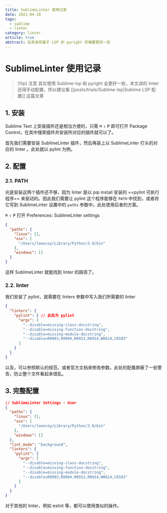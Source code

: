 ```yaml
---
title: SublimeLinter 使用记录
date: 2022-04-28
tags:
  - sublime
  - linter
category: linter
article: true
abstract: 后来发现基于 LSP 的 pyright 好像要更好一些
---
```


# SublimeLinter 使用记录

> [!tip] 注意
> 其实使用 Sublime-lsp 和 pyright 会更好一些，本文讲的 linter 还得手动配置，所以建议看 [[posts/trials/Sublime-lsp|Sublime LSP 配置]] 这篇文章

## 1. 安装

Sublime Text 上安装插件还是相当方便的，只需 <kbd>⌘</kbd> <kbd>⇧</kbd> <kbd>P</kbd> 即可打开 Package Control，在其中搜索插件并安装所对应的插件就可以了。

首先我们需要安装 SublimeLinter 插件，然后再装上以 SublimeLinter 打头的对应的 linter 。此处就以 pylint 为例。

## 2. 配置

### 2.1. PATH

光是安装这两个插件还不够，因为 linter 是以 pip install 安装的 ==pylint 可执行程序== 来驱动的。因此我们需要让 pylint 这个程序能够在 `PATH` 中找到，或者将它写到 SublimeLinter 设置中的 `paths` 参数中。此处使用后者的方案。

<kbd>⌘</kbd> <kbd>⇧</kbd> <kbd>P</kbd> 打开 Preferences: SublimeLinter settings

```json
{
  "paths": {
    "linux": [],
    "osx": [
      "/Users/leeocoy/Library/Python/3.9/bin"
    ],
    "windows": []
  }
}
```

这样 SublimeLinter 就能找到 linter 的路径了。

### 2.2. linter

我们安装了 pylint，就需要在 linters 参数中写入我们所需要的 linter

```json
{
  "linters": {
    "pylint": { // 此处为 pylint
      "args": [
        "--disable=missing-class-docstring",
        "--disable=missing-function-docstring",
        "--disable=missing-module-docstring",
        "--disable=R0903,R0904,R0913,R0914,W0614,C0103"
      ]
    }
  }
}
```

以及，可以参照默认的规范，或者官方文档来修改参数。此处的配置屏蔽了一些警告，防止整个文件看起来很乱。

## 3. 完整配置

```json
// SublimeLinter Settings - User
{
  "paths": {
    "linux": [],
    "osx": [
      "/Users/leeocoy/Library/Python/3.9/bin"
    ],
    "windows": []
  },
  "lint_mode": "background",
  "linters": {
    "pylint": {
      "args": [
        "--disable=missing-class-docstring",
        "--disable=missing-function-docstring",
        "--disable=missing-module-docstring",
        "--disable=R0903,R0904,R0913,R0914,W0614,C0103"
      ]
    }
  }
}
```

对于其他的 linter，例如 eslint 等，都可以使用类似的操作。
